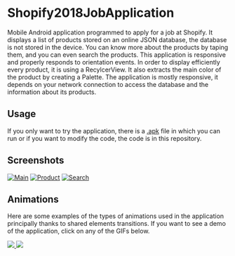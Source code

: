 # Shopify2018JobApplication
Mobile Android application programmed to apply for a job at Shopify. It displays a list of products stored on an online JSON database, the database is not stored in the device. You can know more about the products by taping them, and you can even search the products. This application is responsive and properly responds to orientation events. In order to display efficiently every product, it is using a RecylcerView. It also extracts the main color of the product by creating a Palette. The application is mostly responsive, it depends on your network connection to access the database and the information about its products.

## Usage
If you only want to try the application, there is a [.apk](ShopifySummer2018Mobile.apk) file in which you can run or if you want to modify the code, the code is in this repository.

## Screenshots

[![Main](https://raw.githubusercontent.com/BenJeau/ShopifyJobApplication/master/screenshots/Main.png)](https://raw.githubusercontent.com/BenJeau/ShopifyJobApplication/master/screenshots/MainFull.png)
[![Product](https://raw.githubusercontent.com/BenJeau/ShopifyJobApplication/master/screenshots/Product.png)](https://raw.githubusercontent.com/BenJeau/ShopifyJobApplication/master/screenshots/ProductFull.png)
[![Search](https://raw.githubusercontent.com/BenJeau/ShopifyJobApplication/master/screenshots/Search.png)](https://raw.githubusercontent.com/BenJeau/ShopifyJobApplication/master/screenshots/SearchFull.png)

## Animations
Here are some examples of the types of animations used in the application principally thanks to shared elements transitions. If you want to see a demo of the application, click on any of the GIFs below.

<a  href="https://youtu.be/6rA4O4nxoQw">
<img src="https://raw.githubusercontent.com/BenJeau/ShopifyJobApplication/master/demo/Transition.gif">
<img src="https://raw.githubusercontent.com/BenJeau/ShopifyJobApplication/master/demo/Search.gif">
</a>
